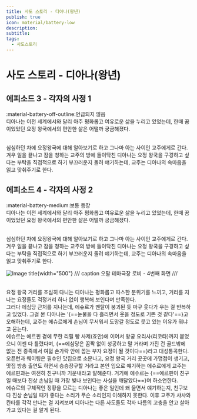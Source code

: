 ```yaml
---
title: 사도 스토리 - 디아나(왕년)
publish: true
icon: material/battery-low
description:
subtitle: 
tags:
  - 사도스토리
---
```


# 사도 스토리 - 디아나(왕년)

## 에피소드 3 - 각자의 사정 1
<span class="badge badge-version"><span class="badge-icon">:material-battery-off-outline:</span>언급되지 않음</span>
<br>
디아나는 이전 세계에서와 달리 아주 평화롭고 여유로운 삶을 누리고 있었는데, 한때 꿈이었었던 요정 왕국에서의 편안한 삶은 어떨까 궁금해졌다.

<br>
심심하던 차에 요정왕국에 대해 알아보기로 하고 그나마 아는 사이인 교주에게로 간다. 겨우 일을 끝나고 잠을 청하는 교주의 방에 들이닥친 디아나는 요정 왕국을 구경하고 싶다는 부탁을 직접적으로 하기 부끄러운지 돌려 얘기하는데, 교주는 디아나의 속마음을 읽고 맞춰주기로 한다.

## 에피소드 4 - 각자의 사정 2
<span class="badge badge-version"><span class="badge-icon">:material-battery-medium:</span>보통 등장</span>
<br>
디아나는 이전 세계에서와 달리 아주 평화롭고 여유로운 삶을 누리고 있었는데, 한때 꿈이었었던 요정 왕국에서의 편안한 삶은 어떨까 궁금해졌다.

<br>
심심하던 차에 요정왕국에 대해 알아보기로 하고 그나마 아는 사이인 교주에게로 간다. 겨우 일을 끝나고 잠을 청하는 교주의 방에 들이닥친 디아나는 요정 왕국을 구경하고 싶다는 부탁을 직접적으로 하기 부끄러운지 돌려 얘기하는데, 교주는 디아나의 속마음을 읽고 맞춰주기로 한다.

![Image title](https://vitamink1.github.io/mkdocs-test/assets/story/s2_sado_dianayester_1.png){width="500"}
/// caption
오팔 테마극장 로비 - 4번째 화면
///

<br>
요정 왕국 거리를 조심히 다니는 디아나는 평화롭고 따스한 분위기를 느끼고, 거리를 지나는 요정들도 걱정거리 하나 없이 행복해 보인다며 만족한다. 

<br>
그러다 에심당 근처를 지나는데, 에슈르가 멘탈이 붕괴된 듯 마구 웃다가 우는 걸 반복하고 있었다. 그걸 본 디아나는 '{==눈물을 다 흘리면서 웃을 정도로 기쁜 것 같다'==}고 오해하는데, 교주는 에슈르에게 손님이 무서워서 도망갈 정도로 웃고 있는 이유가 뭐냐고 묻는다. 

<br>
에슈르는 에르핀 곁에 무한 리필 빵 사제(죠안)에 이어서 왕궁 요리사(리코타)까지 붙었으니 이젠 다 틀렸다며, {==에심당은 꼼짝 없이 성공하고 말 거라며 가진 건 골드밖에 없는 전 종족에서 여덟 손가락 안에 꼽는 부자 요정이 될 것이다==}라고 대성통곡한다. 오픈런과 웨이팅은 필수인 맛집으로 소문나고, 요정 왕국 거리 곳곳에 가맹점이 생기고, 맛집 방송 출연도 하면서 승승장구할 거라고 본인 입으로 얘기하는 에슈르에게 교주는 에르핀과는 여전히 친구니까 기운내라고 말해준다. 거기에 에슈르는 {==에르핀이 친구일 때보다 진상 손님일 때 가장 빛나 보인다는 사실을 깨달았다==}며 하소연한다. 

<br>
에슈르의 구체적인 정황을 모르는 디아나는 좋은 일인데 왜 울면서 얘기하는지, 친구보다 진상 손님일 때가 좋다는 소리가 무슨 소리인지 이해하지 못한다. 이후 교주가 샤샤와 칸타를 각각 만나는 걸 지켜보며 디아나는 다른 사도들도 각자 나름의 고충을 안고 살아가고 있다는 걸 알게 된다.
<br>
<br>